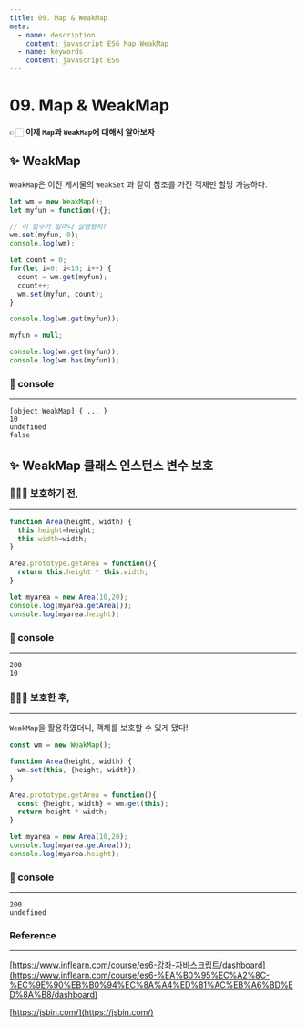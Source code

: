 ```yaml
---
title: 09. Map & WeakMap
meta:
  - name: description
    content: javascript ES6 Map WeakMap
  - name: keywords
    content: javascript ES6 
---
```


# 09. Map & WeakMap

👉🏻 **이제 `Map`과 `WeakMap`에 대해서 알아보자**

## ✨ WeakMap

`WeakMap`은 이전 게시물의 `WeakSet` 과 같이 참조를 가진 객체만 할당 가능하다.

```jsx
let wm = new WeakMap();
let myfun = function(){};

// 이 함수가 얼마나 실행됐지?
wm.set(myfun, 0);
console.log(wm);

let count = 0;
for(let i=0; i<10; i++) {
  count = wm.get(myfun);
  count++;
  wm.set(myfun, count);
}

console.log(wm.get(myfun));

myfun = null;

console.log(wm.get(myfun));
console.log(wm.has(myfun));
```

### 🔎 console

---

```basic
[object WeakMap] { ... }
10
undefined
false
```

## ✨ WeakMap 클래스 인스턴스 변수 보호

### 🙅🏻‍♀️ 보호하기 전,

---

```jsx
function Area(height, width) {
  this.height=height;
  this.width=width;
}

Area.prototype.getArea = function(){
  return this.height * this.width;
}

let myarea = new Area(10,20);
console.log(myarea.getArea());
console.log(myarea.height);
```

### 🔎 console

---

```basic
200
10
```

### 🙆🏻‍♀️ 보호한 후,

---

`WeakMap`을 활용하였더니, 객체를 보호할 수 있게 됐다!

```jsx
const wm = new WeakMap();

function Area(height, width) {
  wm.set(this, {height, width});
}

Area.prototype.getArea = function(){
  const {height, width} = wm.get(this);
  return height * width;
}

let myarea = new Area(10,20);
console.log(myarea.getArea());
console.log(myarea.height);
```

### 🔎 console

---

```basic
200
undefined
```

### Reference

---

[https://www.inflearn.com/course/es6-강좌-자바스크립트/dashboard](https://www.inflearn.com/course/es6-%EA%B0%95%EC%A2%8C-%EC%9E%90%EB%B0%94%EC%8A%A4%ED%81%AC%EB%A6%BD%ED%8A%B8/dashboard)

[https://jsbin.com/](https://jsbin.com/)